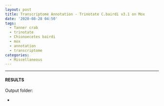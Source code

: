 ```yaml
---
layout: post
title: Transcriptome Annotation - Trinotate C.bairdi v3.1 on Mox
date: '2020-08-28 04:50'
tags: 
  - Tanner crab
  - trinotate
  - Chionoecetes bairdi
  - mox
  - annotation
  - transcriptome
categories: 
  - Miscellaneous
---
```




---

#### RESULTS

Output folder:

- []()


